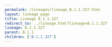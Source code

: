 ```yaml
---
permalink: /lineages/lineage_B.1.1.327.html
layout: lineage_page
title: Lineage B.1.1.327
redirect_to: ../lineage.html?lineage=B.1.1.327
lineage: B.1.1.327
parent: B.1.1
children: ['B.1.1.327']
---
```

